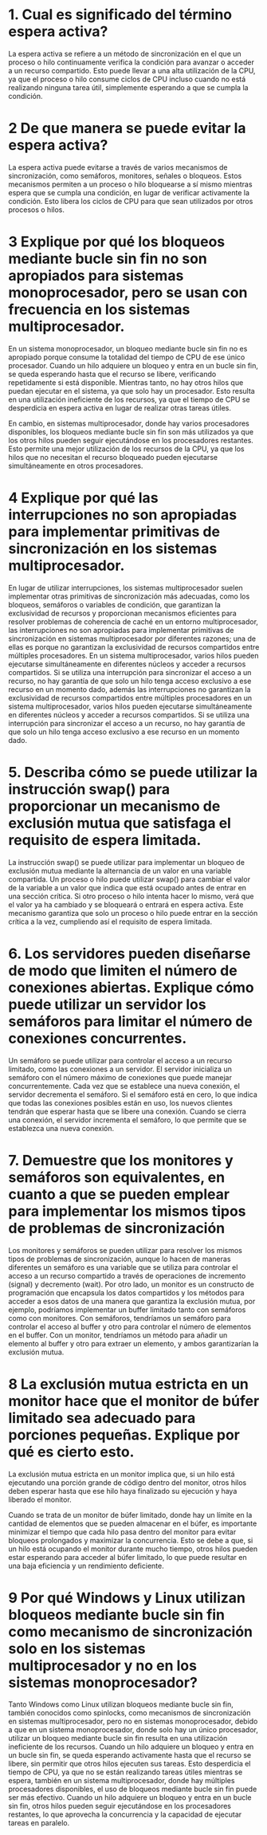 ﻿# 1. Cual es significado del término espera activa?
La espera activa se refiere a un método de sincronización en el que un proceso o hilo continuamente verifica la condición para avanzar o acceder a un recurso compartido. Esto puede llevar a una alta utilización de la CPU, ya que el proceso o hilo consume ciclos de CPU incluso cuando no está realizando ninguna tarea útil, simplemente esperando a que se cumpla la condición.
# 2 De que manera se puede evitar la espera activa?
La espera activa puede evitarse a través de varios mecanismos de sincronización, como semáforos, monitores, señales o bloqueos. Estos mecanismos permiten a un proceso o hilo bloquearse a sí mismo mientras espera que se cumpla una condición, en lugar de verificar activamente la condición. Esto libera los ciclos de CPU para que sean utilizados por otros procesos o hilos.
# 3 Explique por qué los bloqueos mediante bucle sin fin no son apropiados para sistemas monoprocesador, pero se usan con frecuencia en los sistemas multiprocesador.

En un sistema monoprocesador, un bloqueo mediante bucle sin fin no es apropiado porque consume la totalidad del tiempo de CPU de ese único procesador. Cuando un hilo adquiere un bloqueo y entra en un bucle sin fin, se queda esperando hasta que el recurso se libere, verificando repetidamente si está disponible. Mientras tanto, no hay otros hilos que puedan ejecutar en el sistema, ya que solo hay un procesador. Esto resulta en una utilización ineficiente de los recursos, ya que el tiempo de CPU se desperdicia en espera activa en lugar de realizar otras tareas útiles.

En cambio, en sistemas multiprocesador, donde hay varios procesadores disponibles, los bloqueos mediante bucle sin fin son más utilizados ya que los otros hilos pueden seguir ejecutándose en los procesadores restantes. Esto permite una mejor utilización de los recursos de la CPU, ya que los hilos que no necesitan el recurso bloqueado pueden ejecutarse simultáneamente en otros procesadores.
# 4 Explique por qué las interrupciones no son apropiadas para implementar primitivas de sincronización en los sistemas multiprocesador.

En lugar de utilizar interrupciones, los sistemas multiprocesador suelen implementar otras primitivas de sincronización más adecuadas, como los bloqueos, semáforos o variables de condición, que garantizan la exclusividad de recursos y proporcionan mecanismos eficientes para resolver problemas de coherencia de caché en un entorno multiprocesador, las interrupciones no son apropiadas para implementar primitivas de sincronización en sistemas multiprocesador por diferentes razones; una de ellas es porque no garantizan la exclusividad de recursos compartidos entre múltiples procesadores. En un sistema multiprocesador, varios hilos pueden ejecutarse simultáneamente en diferentes núcleos y acceder a recursos compartidos. Si se utiliza una interrupción para sincronizar el acceso a un recurso, no hay garantía de que solo un hilo tenga acceso exclusivo a ese recurso en un momento dado, además las interrupciones no garantizan la exclusividad de recursos compartidos entre múltiples procesadores en un sistema multiprocesador, varios hilos pueden ejecutarse simultáneamente en diferentes núcleos y acceder a recursos compartidos. Si se utiliza una interrupción para sincronizar el acceso a un recurso, no hay garantía de que solo un hilo tenga acceso exclusivo a ese recurso en un momento dado.
# 5. Describa cómo se puede utilizar la instrucción swap() para proporcionar un mecanismo de exclusión mutua que satisfaga el requisito de espera limitada.

La instrucción swap() se puede utilizar para implementar un bloqueo de exclusión mutua mediante la alternancia de un valor en una variable compartida. Un proceso o hilo puede utilizar swap() para cambiar el valor de la variable a un valor que indica que está ocupado antes de entrar en una sección crítica. Si otro proceso o hilo intenta hacer lo mismo, verá que el valor ya ha cambiado y se bloqueará o entrará en espera activa. Este mecanismo garantiza que solo un proceso o hilo puede entrar en la sección crítica a la vez, cumpliendo así el requisito de espera limitada.
# 6. Los servidores pueden diseñarse de modo que limiten el número de conexiones abiertas. Explique cómo puede utilizar un servidor los semáforos para limitar el número de conexiones concurrentes.
Un semáforo se puede utilizar para controlar el acceso a un recurso limitado, como las conexiones a un servidor. El servidor inicializa un semáforo con el número máximo de conexiones que puede manejar concurrentemente. Cada vez que se establece una nueva conexión, el servidor decrementa el semáforo. Si el semáforo está en cero, lo que indica que todas las conexiones posibles están en uso, los nuevos clientes tendrán que esperar hasta que se libere una conexión. Cuando se cierra una conexión, el servidor incrementa el semáforo, lo que permite que se establezca una nueva conexión.
# 7.  Demuestre que los monitores y semáforos son equivalentes, en cuanto a que se pueden emplear para implementar los mismos tipos de problemas de sincronización
Los monitores y semáforos se pueden utilizar para resolver los mismos tipos de problemas de sincronización, aunque lo hacen de maneras diferentes un semáforo es una variable que se utiliza para controlar el acceso a un recurso compartido a través de operaciones de incremento (signal) y decremento (wait). Por otro lado, un monitor es un constructo de programación que encapsula los datos compartidos y los métodos para acceder a esos datos de una manera que garantiza la exclusión mutua, por ejemplo, podríamos implementar un buffer limitado tanto con semáforos como con monitores. Con semáforos, tendríamos un semáforo para controlar el acceso al buffer y otro para controlar el número de elementos en el buffer. Con un monitor, tendríamos un método para añadir un elemento al buffer y otro para extraer un elemento, y ambos garantizarían la exclusión mutua.
# 8 La exclusión mutua estricta en un monitor hace que el monitor de búfer limitado sea adecuado para porciones pequeñas. Explique por qué es cierto esto.
La exclusión mutua estricta en un monitor implica que, si un hilo está ejecutando una porción grande de código dentro del monitor, otros hilos deben esperar hasta que ese hilo haya finalizado su ejecución y haya liberado el monitor.

Cuando se trata de un monitor de búfer limitado, donde hay un límite en la cantidad de elementos que se pueden almacenar en el búfer, es importante minimizar el tiempo que cada hilo pasa dentro del monitor para evitar bloqueos prolongados y maximizar la concurrencia. Esto se debe a que, si un hilo está ocupando el monitor durante mucho tiempo, otros hilos pueden estar esperando para acceder al búfer limitado, lo que puede resultar en una baja eficiencia y un rendimiento deficiente.

# 9 Por qué Windows y Linux utilizan bloqueos mediante bucle sin fin como mecanismo de sincronización solo en los sistemas multiprocesador y no en los sistemas monoprocesador?
Tanto Windows como Linux utilizan bloqueos mediante bucle sin fin, también conocidos como spinlocks, como mecanismos de sincronización en sistemas multiprocesador, pero no en sistemas monoprocesador, debido a que en un sistema monoprocesador, donde solo hay un único procesador, utilizar un bloqueo mediante bucle sin fin resulta en una utilización ineficiente de los recursos. Cuando un hilo adquiere un bloqueo y entra en un bucle sin fin, se queda esperando activamente hasta que el recurso se libere, sin permitir que otros hilos ejecuten sus tareas. Esto desperdicia el tiempo de CPU, ya que no se están realizando tareas útiles mientras se espera, también en un sistema multiprocesador, donde hay múltiples procesadores disponibles, el uso de bloqueos mediante bucle sin fin puede ser más efectivo. Cuando un hilo adquiere un bloqueo y entra en un bucle sin fin, otros hilos pueden seguir ejecutándose en los procesadores restantes, lo que aprovecha la concurrencia y la capacidad de ejecutar tareas en paralelo.

